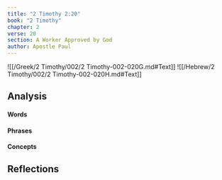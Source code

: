 ```yaml
---
title: "2 Timothy 2:20"
book: "2 Timothy"
chapter: 2
verse: 20
section: A Worker Approved by God
author: Apostle Paul
---
```

![[/Greek/2 Timothy/002/2 Timothy-002-020G.md#Text]]
![[/Hebrew/2 Timothy/002/2 Timothy-002-020H.md#Text]]

## Analysis

#### Words

#### Phrases

#### Concepts

## Reflections
